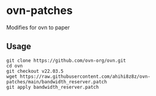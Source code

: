 ovn-patches
========
Modifies for ovn to paper

Usage
-----
```
git clone https://github.com/ovn-org/ovn.git
cd ovn
git checkout v22.03.5
wget https://raw.githubusercontent.com/ahihi8z8z/ovn-patches/main/bandwidth_reserver.patch
git apply bandwidth_reserver.patch
```
